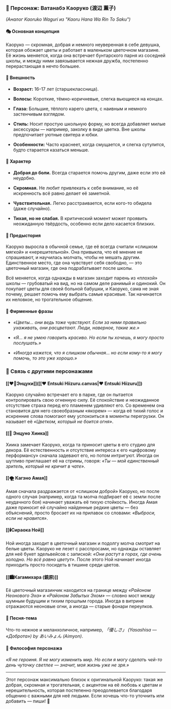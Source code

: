 ### **🌸 Персонаж: Ватанабэ Каоруко (渡辺 薫子)**

_(Аналог Kaoruko Waguri из "Kaoru Hana Wa Rin To Saku")_

#### **🎭 Основная концепция**

Каоруко — скромная, добрая и немного неуверенная в себе девушка, которая обожает цветы и работает в маленьком цветочном магазине. Её жизнь меняется, когда она встречает бунтарского парня из соседней школы, и между ними завязывается нежная дружба, постепенно перерастающая в нечто большее.

#### **🎨 Внешность**

- **Возраст:** 16–17 лет (старшеклассница).
    
- **Волосы:** Короткие, тёмно-коричневые, слегка вьющиеся на концах.
    
- **Глаза:** Большие, тёплого карего цвета, с наивным и немного застенчивым взглядом.
    
- **Стиль:** Носит простую школьную форму, но всегда добавляет милые аксессуары — например, заколку в виде цветка. Вне школы предпочитает уютные свитера и юбки.
    
- **Особенности:** Часто краснеет, когда смущается, и слегка сутулится, будто старается казаться меньше.
    

#### **🌷 Характер**

- **Добрая до боли.** Всегда старается помочь другим, даже если это ей неудобно.
    
- **Скромная.** Не любит привлекать к себе внимание, но её искренность всё равно делает её заметной.
    
- **Чувствительная.** Легко расстраивается, если кого-то обидела (даже случайно).
    
- **Тихая, но не слабая.** В критический момент может проявить неожиданную твёрдость, особенно если дело касается близких.
    

#### **📖 Предыстория**

Каоруко выросла в обычной семье, где её всегда считали «слишком мягкой» и «нерешительной». Она привыкла, что её мнение не спрашивают, и научилась молчать, чтобы не мешать другим. Единственное место, где она чувствует себя свободно, — это цветочный магазин, где она подрабатывает после школы.

Всё меняется, когда однажды в магазин заходит парень из «плохой» школы — грубоватый на вид, но на самом деле ранимый и одинокий. Он покупает цветы для своей больной бабушки, и Каоруко, сама не зная почему, решает помочь ему выбрать самые красивые. Так начинается их неловкое, но трогательное общение.

#### **💬 Фирменные фразы**

- _«Цветы... они ведь тоже чувствуют. Если за ними правильно ухаживать, они расцветают. Люди, наверное, такие же.»_
    
- _«Я... я не умею говорить красиво. Но если ты хочешь, я могу просто послушать.»_
    
- _«Иногда кажется, что я слишком обычная... но если кому-то я могу помочь, то это уже хорошо.»_
    

### **🌸 Связь с другими персонажами**

#### **[[❤️‍🔥Энцуки]]([[❤️ Entsuki Hiizuru.canvas|❤️ Entsuki Hiizuru]])**

Каоруко случайно встречает его в парке, где он пытается контролировать свою огненную силу. Её спокойствие и неожиданное отсутствие страха перед его пламенем удивляют его. Со временем она становится для него своеобразным «якорем» — когда её тихий голос и искренние слова помогают ему успокоиться в моменты перегрузки. Он называет её _«Цветком, который не боится огня»_.

#### **[[🎀 Энцуно Хиика]]**

Хиика замечает Каоруко, когда та приносит цветы в его студию для декора. Её естественность и отсутствие интереса к его «цифровому перформансу» сначала задевают его, но потом интригуют. Иногда он шутливо приглашает её на стримы, говоря: _«Ты — мой единственный зритель, который не кричит в чате»_.

#### **[[🌪️ Кагэно Амая]]**

Амая сначала раздражается от «слишком доброй» Каоруко, но после одного случая (например, когда та молча подбирает её с земли после неудачного боя) начинает уважать её тихую стойкость. Иногда Амая даже приносит ей случайно найденные редкие цветы — без объяснений, просто бросает их на прилавок со словами: _«Выброси, если не нравится»_.

#### **[[🕯️Сираока Ной]]**

Ной иногда заходит в цветочный магазин и подолгу молча смотрит на белые цветы. Каоруко не лезет с расспросами, но однажды оставляет для неё букет эдельвейсов с запиской: _«Они растут в горах, где очень холодно. Но всё равно цветут»_. После этого Ной начинает иногда приходить просто посидеть в тишине среди цветов.

#### **[[🏙️Кагамихара (鏡原)]]**

Её цветочный магазинчик находится на границе между _«Районом Неонового Эха»_ и _«Районом Забытых Эхом»_ — словно мост между шумным будущим и тихим прошлым города. Иногда в витрине отражаются неоновые огни, а иногда — старые фонари переулков.
    

#### **🎵 Песня-тема**

Что-то нежное и меланхоличное, например, _「優しさ」 (Yasashisa — «Доброта») by あいみょん (Aimyon)_.

#### **🌿 Философия персонажа**

_«Я не героиня. Я не могу изменить мир. Но если я могу сделать чей-то день чуточку светлее — значит, моя жизнь уже не зря.»_

---

Этот персонаж максимально близок к оригинальной Каоруко: такая же добрая, скромная и трогательная, с акцентом на её любовь к цветам и нерешительность, которая постепенно преодолевается благодаря общению с важными для неё людьми. Если хочешь что-то уточнить или добавить — пиши! 🌸
